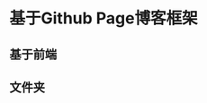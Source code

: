 基于Github Page博客框架
======================

基于前端
-------------------------




文件夹
-----------------------------------------------------



